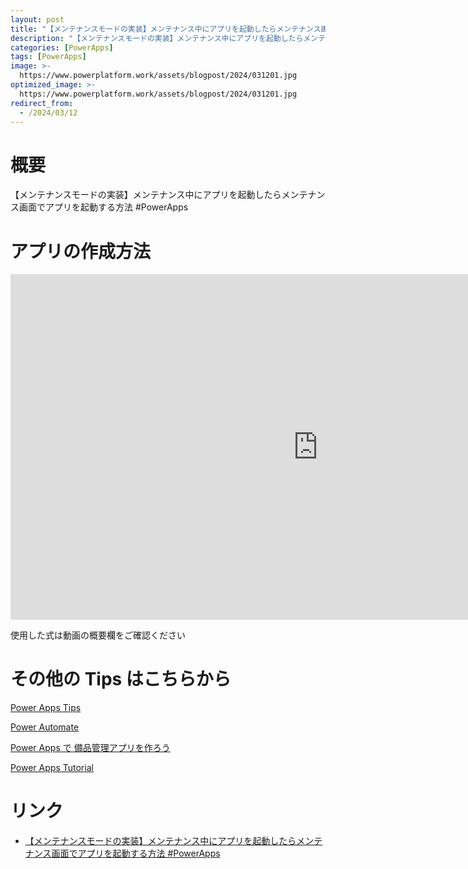 ```yaml
---
layout: post
title: "【メンテナンスモードの実装】メンテナンス中にアプリを起動したらメンテナンス画面でアプリを起動する方法 #PowerApps"
description: "【メンテナンスモードの実装】メンテナンス中にアプリを起動したらメンテナンス画面でアプリを起動する方法 #PowerAppsを動画で分かりやすく解説"
categories: [PowerApps]
tags: [PowerApps]
image: >-
  https://www.powerplatform.work/assets/blogpost/2024/031201.jpg
optimized_image: >-
  https://www.powerplatform.work/assets/blogpost/2024/031201.jpg
redirect_from:
  - /2024/03/12
---
```



#  概要

【メンテナンスモードの実装】メンテナンス中にアプリを起動したらメンテナンス画面でアプリを起動する方法 #PowerApps


# アプリの作成方法

<iframe width="983" height="553" src="https://www.youtube.com/embed/qj6bemRvKVc" title="YouTube video player" frameborder="0" allow="accelerometer; autoplay; clipboard-write; encrypted-media; gyroscope; picture-in-picture" allowfullscreen></iframe>


使用した式は動画の概要欄をご確認ください


# その他の Tips はこちらから

[Power Apps Tips](https://www.youtube.com/watch?v=VrAQf3JQ7yM&list=PLVhFi1fb3DqakSLVMn22DDcySXh9jtzi- )


[Power Automate](https://www.youtube.com/watch?v=-YnJYT0ASEM&list=PLVhFi1fb3Dqbzic6GieqnLFgD3aTj-eHA)


[Power Apps で 備品管理アプリを作ろう](https://www.youtube.com/playlist?list=PLVhFi1fb3DqZM3HKb8Hea6XEL96990Fyn)


[Power Apps Tutorial](https://www.youtube.com/playlist?list=PLVhFi1fb3DqalxpL974VvAJvV4iWoSbe_)


# リンク


- [【メンテナンスモードの実装】メンテナンス中にアプリを起動したらメンテナンス画面でアプリを起動する方法 #PowerApps](https://www.youtube.com/watch?v=qj6bemRvKVc)

